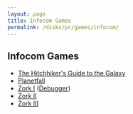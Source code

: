 ```yaml
---
layout: page
title: Infocom Games
permalink: /disks/pc/games/infocom/
---
```


Infocom Games
---

* [The Hitchhiker's Guide to the Galaxy](hhiker/)
* [Planetfall](planet/)
* [Zork I](zork1/) ([Debugger](zork1/debugger/))
* [Zork II](zork2/)
* [Zork III](zork3/)

